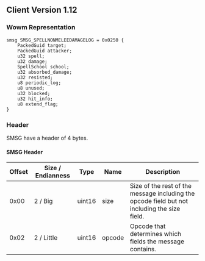 ## Client Version 1.12

### Wowm Representation
```rust,ignore
smsg SMSG_SPELLNONMELEEDAMAGELOG = 0x0250 {
    PackedGuid target;    
    PackedGuid attacker;    
    u32 spell;    
    u32 damage;    
    SpellSchool school;    
    u32 absorbed_damage;    
    u32 resisted;    
    u8 periodic_log;    
    u8 unused;    
    u32 blocked;    
    u32 hit_info;    
    u8 extend_flag;    
}

```
### Header
SMSG have a header of 4 bytes.

#### SMSG Header
| Offset | Size / Endianness | Type   | Name   | Description |
| ------ | ----------------- | ------ | ------ | ----------- |
| 0x00   | 2 / Big           | uint16 | size   | Size of the rest of the message including the opcode field but not including the size field.|
| 0x02   | 2 / Little        | uint16 | opcode | Opcode that determines which fields the message contains.|

